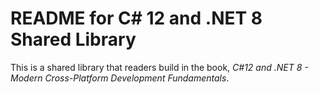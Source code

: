 # README for C# 12 and .NET 8 Shared Library

This is a shared library that readers build in the book,
*C#12 and .NET 8 - Modern Cross-Platform Development Fundamentals*.